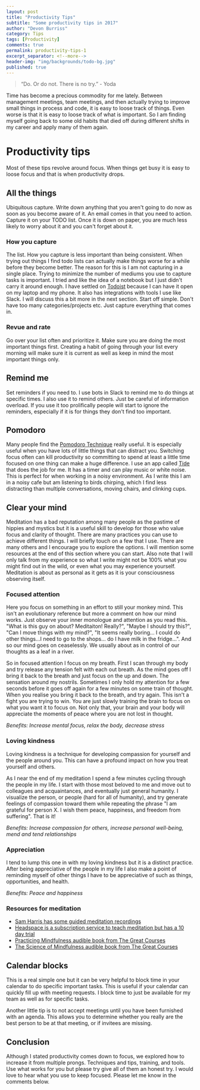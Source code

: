 ```yaml
---
layout: post
title: "Productivity Tips"
subtitle: "Some productivity tips in 2017"
author: "Devon Burriss"
category: Tips
tags: [Productivity]
comments: true
permalink: productivity-tips-1
excerpt_separator: <!--more-->
header-img: "img/backgrounds/todo-bg.jpg"
published: true
---
```


> “Do. Or do not. There is no try.” - Yoda

Time has become a precious commodity for me lately. Between management meetings, team meetings, and then actually trying to improve small things in process and code, it is easy to loose track of things. Even worse is that it is easy to loose track of what is important. So I am finding myself going back to some old habits that died off during different shifts in my career and apply many of them again.
<!--more-->

# Productivity tips

Most of these tips revolve around focus. When things get busy it is easy to loose focus and that is when productivity drops.

## All the things

Ubiquitous capture. Write down anything that you aren't going to do now as soon as you become aware of it. An email comes in that you need to action. Capture it on your TODO list. Once it is down on paper, you are much less likely to worry about it and you can't forget about it.

### How you capture

The list. How you capture is less important than being consistent. When trying out things I find todo lists can actually make things worse for a while before they become better. The reason for this is I am not capturing in a single place. Trying to minimize the number of mediums you use to capture tasks is important. I tried and like the idea of a notebook but I just didn't carry it around enough. I have settled on [Todoist](https://todoist.com) because I can have it open on my laptop and my phone. It also has integrations with tools I use like Slack. I will discuss this a bit more in the next section. Start off simple. Don't have too many categories/projects etc. Just capture everything that comes in.

### Revue and rate

Go over your list often and prioritize it. Make sure you are doing the most important things first. Creating a habit of going through your list every morning will make sure it is current as well as keep in mind the most important things only.

## Remind me

Set reminders if you need to. I use bots in Slack to remind me to do things at specific times. I also use it to remind others. Just be careful of information overload. If you use it too prolifically people will start to ignore the reminders, especially if it is for things they don't find too important.

## Pomodoro

Many people find the [Pomodoro Technique](https://en.wikipedia.org/wiki/Pomodoro_Technique) really useful. It is especially useful when you have lots of little things that can distract you. Switching focus often can kill productivity so committing to spend at least a little time focused on one thing can make a huge difference. I use an app called [Tide](http://tide.moreless.io/en/) that does the job for me. It has a timer and can play music or white noise. This is perfect for when working in a noisy environment. As I write this I am in a noisy cafe but am listening to birds chirping, which I find less distracting than multiple conversations, moving chairs, and clinking cups.

## Clear your mind

Meditation has a bad reputation among many people as the pastime of hippies and mystics but it is a useful skill to develop for those who value focus and clarity of thought. There are many practices you can use to achieve different things. I will briefly touch on a few that I use. There are many others and I encourage you to explore the options. I will mention some resources at the end of this section where you can start. Also note that I will only talk from my experience so what I write might not be 100% what you might find out in the wild, or even what you may experience yourself. Meditation is about as personal as it gets as it is your consciousness observing itself.

### Focused attention

Here you focus on something in an effort to still your monkey mind. This isn't an evolutionary reference but more a comment on how our mind works. Just observe your inner monologue and attention as you read this. "What is this guy on about? Meditaiton! Really?", "Maybe I should try this?", "Can I move things with my mind?", "It seems really boring... I could do other things...I need to go to the shops... do I have milk in the fridge...". And so our mind goes on ceaselessly. We usually about as in control of our thoughts as a leaf in a river.  

So in focused attention I focus on my breath. First I scan through my body and try release any tension felt with each out breath. As the mind goes off I bring it back to the breath and just focus on the up and down. The sensation around my nostrils. Sometimes I only hold my attention for a few seconds before it goes off again for a few minutes on some train of thought. When you realise you bring it back to the breath, and try again. This isn't a fight you are trying to win. You are just slowly training the brain to focus on what you want it to focus on. Not only that, your brain and your body will appreciate the moments of peace where you are not lost in thought.

*Benefits: Increase mental focus, relax the body, decrease stress*

### Loving kindness

Loving kindness is a technique for developing compassion for yourself and the people around you. This can have a profound impact on how you treat yourself and others.  

As I near the end of my meditation I spend a few minutes cycling through the people in my life. I start with those most beloved to me and move out to colleagues and acquaintances, and eventually just general humanity. I visualize the person, or people (hard for all of humanity), and try generate feelings of compassion toward them while repeating the phrase "I am grateful for person X. I wish them peace, happiness, and freedom from suffering". That is it!  

*Benefits: Increase compassion for others, increase personal well-being, mend and tend relationships*

### Appreciation

I tend to lump this one in with my loving kindness but it is a distinct practice. After being appreciative of the people in my life I also make a point of reminding myself of other things I have to be appreciative of such as things, opportunities, and health.

*Benefits: Peace and happiness*

### Resources for meditation

* [Sam Harris has some guided meditation recordings](https://www.samharris.org/podcast/item/mindfulness-meditation)
* [Headspace is a subscription service to teach meditation but has a 10 day trial](https://www.headspace.com/register)
* [Practicing Mindfulness audible book from The Great Courses](https://www.audible.com/pd/Self-Development/Practicing-Mindfulness-An-Introduction-to-Meditation-Audiobook/B00DDVQQLA/)
* [The Science of Mindfulness audible book from The Great Courses](https://www.audible.com/pd/Self-Development/The-Science-of-Mindfulness-Audiobook/B00MEQRUG0/)

## Calendar blocks

This is a real simple one but it can be very helpful to block time in your calendar to do specific important tasks. This is useful if your calendar can quickly fill up with meeting requests. I block time to just be available for my team as well as for specific tasks.  

Another little tip is to not accept meetings until you have been furnished with an agenda. This allows you to determine whether you really are the best person to be at that meeting, or if invitees are missing.

## Conclusion

Although I stated productivity comes down to focus, we explored how to increase it from multiple prongs. Techniques and tips, training, and tools. Use what works for you but please try give all of them an honest try. I would love to hear what you use to keep focused. Please let me know in the comments below.
